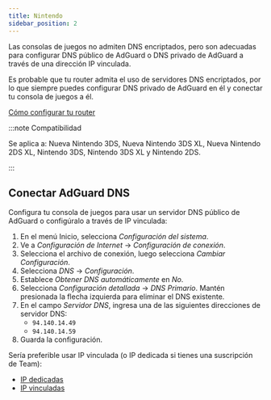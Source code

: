 ```yaml
---
title: Nintendo
sidebar_position: 2
---
```


Las consolas de juegos no admiten DNS encriptados, pero son adecuadas para configurar DNS público de AdGuard o DNS privado de AdGuard a través de una dirección IP vinculada.

Es probable que tu router admita el uso de servidores DNS encriptados, por lo que siempre puedes configurar DNS privado de AdGuard en él y conectar tu consola de juegos a él.

[Cómo configurar tu router](/private-dns/connect-devices/routers/routers.md)

:::note Compatibilidad

Se aplica a: Nueva Nintendo 3DS, Nueva Nintendo 3DS XL, Nueva Nintendo 2DS XL, Nintendo 3DS, Nintendo 3DS XL y Nintendo 2DS.

:::

## Conectar AdGuard DNS

Configura tu consola de juegos para usar un servidor DNS público de AdGuard o configúralo a través de IP vinculada:

1. En el menú Inicio, selecciona _Configuración del sistema_.
2. Ve a _Configuración de Internet_ → _Configuración de conexión_.
3. Selecciona el archivo de conexión, luego selecciona _Cambiar Configuración_.
4. Selecciona _DNS_ → _Configuración_.
5. Establece _Obtener DNS automáticamente_ en _No_.
6. Selecciona _Configuración detallada_ → _DNS Primario_. Mantén presionada la flecha izquierda para eliminar el DNS existente.
7. En el campo _Servidor DNS_, ingresa una de las siguientes direcciones de servidor DNS:
   - `94.140.14.49`
   - `94.140.14.59`
8. Guarda la configuración.

Sería preferible usar IP vinculada (o IP dedicada si tienes una suscripción de Team):

- [IP dedicadas](/private-dns/connect-devices/other-options/dedicated-ip.md)
- [IP vinculadas](/private-dns/connect-devices/other-options/linked-ip.md)
